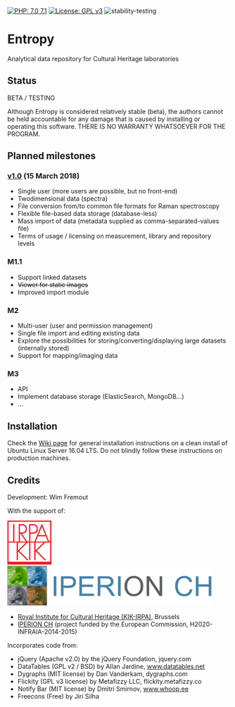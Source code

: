 [![PHP: 7.0 7.1](https://img.shields.io/badge/PHP-7.0%207.1-green.svg)](http://www.php.net)
[![License: GPL v3](https://img.shields.io/badge/License-GPL%20v3-blue.svg)](https://www.gnu.org/licenses/gpl-3.0)
![stability-testing](https://img.shields.io/badge/stability-testing-yellow.svg)

# Entropy
Analytical data repository for Cultural Heritage laboratories

## Status

BETA / TESTING

Although Entropy is considered relatively stable (beta), the authors cannot be held accountable for any damage that is caused by installing or operating this software. THERE IS NO WARRANTY WHATSOEVER FOR THE PROGRAM.

## Planned milestones

### [v1.0](https://github.com/KIKIRPA/Entropy/releases/tag/v1.0) (15 March 2018)
- Single user (more users are possible, but no front-end)
- Twodimensional data (spectra)
- File conversion from/to common file formats for Raman spectroscopy
- Flexible file-based data storage (database-less)
- Mass import of data (metadata supplied as comma-separated-values file)
- Terms of usage / licensing on measurement, library and repository levels

### M1.1
- Support linked datasets
- ~~Viewer for static images~~
- Improved import module

### M2
- Multi-user (user and permission management)
- Single file import and editing existing data
- Explore the possibilities for storing/converting/displaying large datasets (internally stored)
- Support for mapping/imaging data

### M3
- API
- Implement database storage (ElasticSearch, MongoDB...)
- ...

## Installation

Check the [Wiki page](https://github.com/KIKIRPA/Entropy/wiki/Installation-instructions) for general installation instructions on a clean install of Ubuntu Linux Server 16.04 LTS. Do not blindly follow these instructions on production machines.

## Credits

Development: Wim Fremout

With the support of:

[![Royal Institute for Cultural Heritage (KIK-IRPA)](https://github.com/KIKIRPA/Entropy/blob/master/public_html/img/kikirpalogo.png "KIK-IRPA")](http://www.kikirpa.be)
[![IPERION CH](https://github.com/KIKIRPA/Entropy/blob/master/public_html/img/iperionlogo.png "IPERION-CH")](http://www.iperionch.eu)

- [Royal Institute for Cultural Heritage (KIK-IRPA)](http://www.kikirpa.be), Brussels
- [IPERION CH](http://www.iperionch.eu) (project funded by the European Commission, H2020-INFRAIA-2014-2015)

Incorporates code from:
- jQuery (Apache v2.0) by the jQuery Foundation, jquery.com
- DataTables (GPL v2 / BSD) by Allan Jardine, www.datatables.net
- Dygraphs (MIT license) by Dan Vanderkam, dygraphs.com
- Flickity (GPL v3 license) by Metafizzy LLC, flickity.metafizzy.co
- Notify Bar (MIT license) by Dmitri Smirnov, www.whoop.ee
- Freecons (Free) by Jiri Silha
